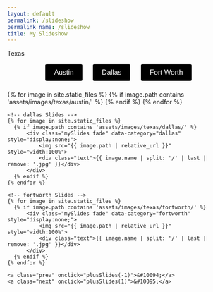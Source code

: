 ```yaml
--- 
layout: default
permalink: /slideshow
permalink_name: /slideshow
title: My Slideshow
---
```


<!-- Show JPG Images!!! -->

<p>Texas</p>
<div class="button-container">
    <button onclick="showCategory('austin')">Austin</button>
    <button onclick="showCategory('dallas')">Dallas</button>
    <button onclick="showCategory('fortworth')">Fort Worth</button>
</div>

<div class="slideshow-container" id="slideshow">
    <!-- austin Slides -->
    {% for image in site.static_files %}
      {% if image.path contains 'assets/images/texas/austin/' %}
          <div class="mySlides fade" data-category="austin">
              <img src="{{ image.path | relative_url }}" style="width:100%">
              <div class="text">{{ image.name | split: '/' | last | remove: '.jpg' }}</div>
          </div>
      {% endif %}
    {% endfor %}

    <!-- dallas Slides -->
    {% for image in site.static_files %}
      {% if image.path contains 'assets/images/texas/dallas/' %}
          <div class="mySlides fade" data-category="dallas" style="display:none;">
              <img src="{{ image.path | relative_url }}" style="width:100%">
              <div class="text">{{ image.name | split: '/' | last | remove: '.jpg' }}</div>
          </div>
      {% endif %}
    {% endfor %}

    <!-- fortworth Slides -->
    {% for image in site.static_files %}
      {% if image.path contains 'assets/images/texas/fortworth/' %}
          <div class="mySlides fade" data-category="fortworth" style="display:none;">
              <img src="{{ image.path | relative_url }}" style="width:100%">
              <div class="text">{{ image.name | split: '/' | last | remove: '.jpg' }}</div>
          </div>
      {% endif %}
    {% endfor %}

    <a class="prev" onclick="plusSlides(-1)">&#10094;</a>
    <a class="next" onclick="plusSlides(1)">&#10095;</a>
</div>

<br>

<style>
    .button-container {
        display: flex;  /* Use flexbox for horizontal layout */
        justify-content: center; /* Center the buttons */
        margin-bottom: 20px; /* Space below the button container */
    }

    .slideshow-container {
        position: relative;
        max-width: 100%;
        margin: auto;
    }

    .mySlides {
        display: none;
    }

    .prev, .next {
        cursor: pointer;
        position: absolute;
        top: 50%;
        width: auto;
        padding: 16px;
        color: white;
        font-weight: bold;
        font-size: 18px;
        transition: 0.6s ease;
        border-radius: 0 3px 3px 0;
        user-select: none;
    }

    .next {
        right: 0;
        border-radius: 3px 0 0 3px;
    }

    .text {
        color: #f2f2f2;
        font-size: 15px;
        padding: 8px 12px;
        position: absolute;
        bottom: 8px;
        width: 100%;
        text-align: center;
    }

    button {
        margin: 0 10px;
        padding: 10px 20px;
        font-size: 16px;
        cursor: pointer;
        background-color: black; /* White background */
        color: white; /* Black text */
        border: 2px solid white; /* Black border */
        border-radius: 5px; /* Rounded corners */
        transition: background-color 0.3s, color 0.3s; /* Smooth transition */
    }

    button:hover {
        background-color: white; /* Black background on hover */
        color: black; /* White text on hover */
    }
</style>

<script>
    let slideIndex = 1;
    let currentCategory = 'cats';

    function showCategory(category) {
        currentCategory = category;
        slideIndex = 1;
        const slides = document.getElementsByClassName("mySlides");
        Array.from(slides).forEach(slide => {
            slide.style.display = slide.dataset.category === category ? "block" : "none";
        });
        showSlides(slideIndex);
    }

    function plusSlides(n) {
        showSlides(slideIndex += n);
    }

    function currentSlide(n) {
        showSlides(slideIndex = n);
    }

    function showSlides(n) {
        const slides = document.getElementsByClassName("mySlides");
        const austin = document.getElementsByClassName("dot");
        
        // Cycle through slides
        if (n > slides.length) { slideIndex = 1; }
        if (n < 1) { slideIndex = slides.length; }

        // Hide all slides
        for (let i = 0; i < slides.length; i++) {
            slides[i].style.display = "none";  
        }

        // Remove active class from all austin
        for (let i = 0; i < austin.length; i++) {
            austin[i].className = austin[i].className.replace(" active", "");
        }

        // Show the current slide and set the active dot
        const currentSlides = Array.from(slides).filter(slide => slide.dataset.category === currentCategory);
        currentSlides[slideIndex - 1].style.display = "block";  
        austin[slideIndex - 1].className += " active";
    }

    // Initialize the display for the default category
    showCategory('cats');
</script>